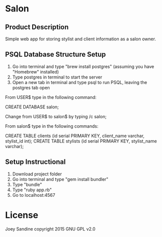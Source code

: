Salon
============
Product Description
-------------------

Simple web app for storing stylist and client information as a salon owner.

PSQL Database Structure Setup 
-------------------
1. Go into terminal and type "brew install postgres" (assuming you have "Homebrew" installed)
2. Type postgres in terminal to start the server
3. Open a new tab in terminal and type psql to run PSQL, leaving the postgres tab open 

From USER$ type in the following command:

CREATE DATABASE salon;

Change from USER$ to salon$ by typing /c salon;

From salon$ type in the following commands:

CREATE TABLE clients (id serial PRIMARY KEY, client_name varchar, stylist_id int);
CREATE TABLE stylists (id serial PRIMARY KEY, stylist_name varchar);


Setup Instructional
-------------------

1. Download project folder
2. Go into terminal and type "gem install bundler"
3. Type "bundle"
4. Type "ruby app.rb"
5. Go to localhost:4567

License
=======
Joey Sandine copyright 2015 GNU GPL v2.0